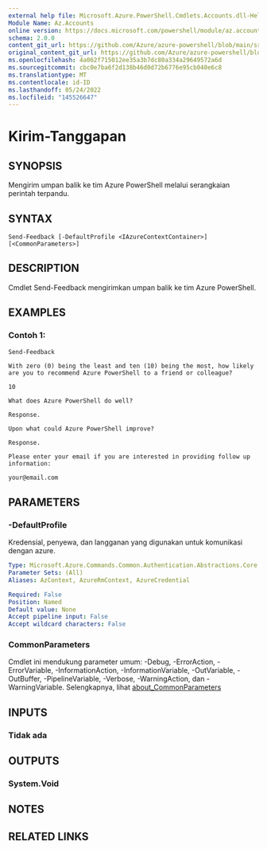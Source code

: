 ```yaml
---
external help file: Microsoft.Azure.PowerShell.Cmdlets.Accounts.dll-Help.xml
Module Name: Az.Accounts
online version: https://docs.microsoft.com/powershell/module/az.accounts/send-feedback
schema: 2.0.0
content_git_url: https://github.com/Azure/azure-powershell/blob/main/src/Accounts/Accounts/help/Send-Feedback.md
original_content_git_url: https://github.com/Azure/azure-powershell/blob/main/src/Accounts/Accounts/help/Send-Feedback.md
ms.openlocfilehash: 4a062f715012ee35a3b7dc80a334a29649572a6d
ms.sourcegitcommit: cbc0e7ba6f2d138b46d0d72b6776e95cb040e6c8
ms.translationtype: MT
ms.contentlocale: id-ID
ms.lasthandoff: 05/24/2022
ms.locfileid: "145526647"
---
```

# Kirim-Tanggapan

## SYNOPSIS
Mengirim umpan balik ke tim Azure PowerShell melalui serangkaian perintah terpandu.

## SYNTAX

```
Send-Feedback [-DefaultProfile <IAzureContextContainer>] [<CommonParameters>]
```

## DESCRIPTION
Cmdlet Send-Feedback mengirimkan umpan balik ke tim Azure PowerShell.

## EXAMPLES

### Contoh 1:
```powershell
Send-Feedback
```

```Output
With zero (0) being the least and ten (10) being the most, how likely are you to recommend Azure PowerShell to a friend or colleague?

10

What does Azure PowerShell do well?

Response.

Upon what could Azure PowerShell improve?

Response.

Please enter your email if you are interested in providing follow up information:

your@email.com
```

## PARAMETERS

### -DefaultProfile
Kredensial, penyewa, dan langganan yang digunakan untuk komunikasi dengan azure.

```yaml
Type: Microsoft.Azure.Commands.Common.Authentication.Abstractions.Core.IAzureContextContainer
Parameter Sets: (All)
Aliases: AzContext, AzureRmContext, AzureCredential

Required: False
Position: Named
Default value: None
Accept pipeline input: False
Accept wildcard characters: False
```

### CommonParameters
Cmdlet ini mendukung parameter umum: -Debug, -ErrorAction, -ErrorVariable, -InformationAction, -InformationVariable, -OutVariable, -OutBuffer, -PipelineVariable, -Verbose, -WarningAction, dan -WarningVariable. Selengkapnya, lihat [about_CommonParameters](http://go.microsoft.com/fwlink/?LinkID=113216)

## INPUTS

### Tidak ada

## OUTPUTS

### System.Void

## NOTES

## RELATED LINKS
